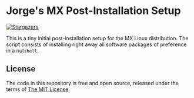 # Jorge's MX Post-Installation Setup

[![Stargazers](https://img.shields.io/badge/be%20a-star-a155e7?style=popout-square)](https://github.com/jaflonu/mxwizard/stargazers "Stargazers")

This is a tiny initial post-installation setup for the MX Linux distribution. The script consists of installing right away all software packages of preference in a nut`shell`.


## License

The code in this repository is free and open source, released under the terms of [The MIT License](https://mit-license.org).

